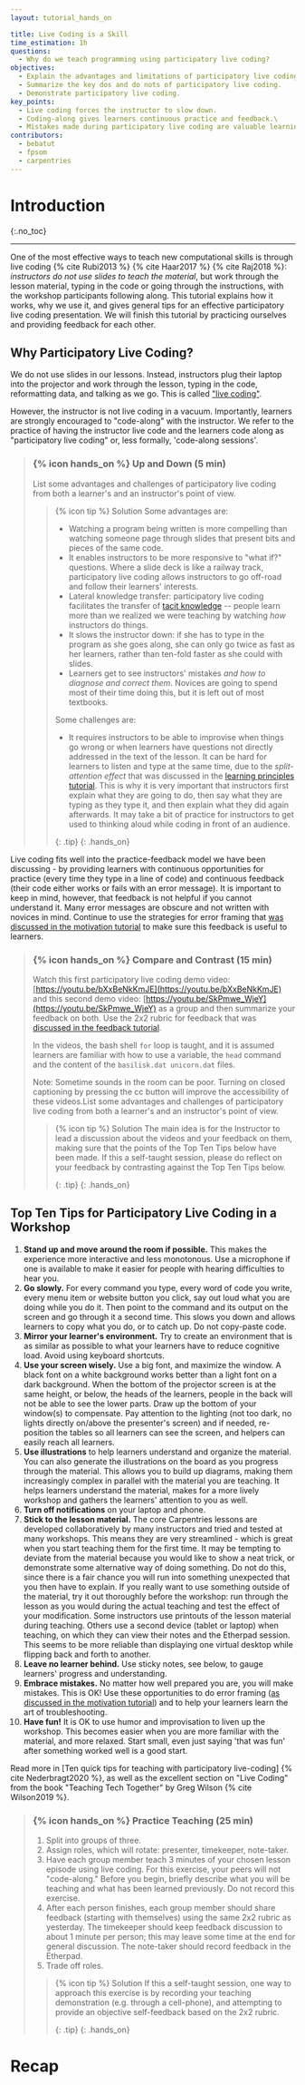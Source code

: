 ```yaml
---
layout: tutorial_hands_on

title: Live Coding is a Skill
time_estimation: 1h
questions:
  - Why do we teach programming using participatory live coding?
objectives:
  - Explain the advantages and limitations of participatory live coding.
  - Summarize the key dos and do nots of participatory live coding.
  - Demonstrate participatory live coding.
key_points:
  - Live coding forces the instructor to slow down.
  - Coding-along gives learners continuous practice and feedback.\
  - Mistakes made during participatory live coding are valuable learning opportunities.
contributors:
  - bebatut
  - fpsom
  - carpentries
---
```


# Introduction
{:.no_toc}

---

One of the most effective ways to teach new computational skills is through live coding {% cite Rubi2013 %} {% cite Haar2017 %} {% cite Raj2018 %}: *instructors do not use slides to teach the material*, but work through the lesson material, typing in the code or going through the instructions, with the workshop participants following along. This tutorial explains how it works, why we use it, and gives general tips for an effective participatory live coding presentation. We will finish this tutorial by practicing ourselves and providing feedback for each other. 


## Why Participatory Live Coding?

We do not use slides in our lessons. Instead, instructors plug their laptop into the projector and work through the lesson, typing in the code, reformatting data, and talking as we go. This is called ["live coding"](https://en.wikipedia.org/wiki/Live_coding).

However, the instructor is not live coding in a vacuum. Importantly, learners are strongly encouraged to "code-along" with the instructor. We refer to the practice of having the instructor live code and the learners code along as "participatory live coding" or, less formally, 'code-along sessions'.

> ### {% icon hands_on %} Up and Down (5 min)
> 
> List some advantages and challenges of participatory live coding from both a learner's and an instructor's point of view.
>
> > {% icon tip %} Solution
> > Some advantages are:
> > * Watching a program being written is more compelling than watching someone page through slides that present bits and pieces of the same code.
> > * It enables instructors to be more responsive to "what if?" questions. Where a slide deck is like a railway track, participatory live coding allows instructors to go off-road and follow their learners' interests.
> > * Lateral knowledge transfer: participatory live coding facilitates the transfer of [tacit knowledge](https://jonudell.net/udell/2006-09-19-screencasting-of-tacit-knowledge.html) -- people learn more than we realized we were teaching by watching *how* instructors do things.
> > * It slows the instructor down: if she has to type in the program as she goes along, she can only go twice as fast as her learners, rather than ten-fold faster as she could with slides.
> > * Learners get to see instructors' mistakes *and how to diagnose and correct them*. Novices are going to spend most of their time doing this, but it is left out of most textbooks.
> > 
> > Some challenges are: 
> > * It requires instructors to be able to improvise when things go wrong or when learners have questions not directly addressed in the text of the lesson.
> > It can be hard for learners to listen and type at the same time, due to the *split-attention effect* that was discussed in the [learning principles tutorial](todo). This is why it is very important that instructors first explain what they are going to do, then say what they are typing as they type it, and then explain what they did again afterwards.
> > It may take a bit of practice for instructors to get used to thinking aloud while coding in front of an audience.
> >
> > {: .tip}
{: .hands_on}

Live coding fits well into the practice-feedback model we have been discussing - by providing learners with continuous opportunities for practice (every time they type in a line of code) and continuous feedback (their code either works or fails with an error message). It is important to keep in mind, however, that feedback is not helpful if you cannot understand it.
Many error messages are obscure and not written with novices in mind. Continue to use the strategies for error framing that
[was discussed in the motivation tutorial](todo) to make sure this feedback is useful to learners.

> ### {% icon hands_on %} Compare and Contrast (15 min)
> 
> Watch this first participatory live coding demo video: [https://youtu.be/bXxBeNkKmJE](https://youtu.be/bXxBeNkKmJE) and this second demo video: [https://youtu.be/SkPmwe_WjeY](https://youtu.be/SkPmwe_WjeY) as a group and then summarize your feedback on both. Use the 2x2 rubric for feedback that was [discussed in the feedback tutorial](todo).  
> 
> In the videos, the bash shell `for` loop is taught, and it is assumed learners are familiar with how to use a variable, the `head` command and the content of the `basilisk.dat unicorn.dat` files.
>
> Note: Sometime sounds in the room can be poor. Turning on closed captioning by pressing the cc button will improve the accessibility of these videos.List some advantages and challenges of participatory live coding from both a learner's and an instructor's point of view.
>
> > {% icon tip %} Solution
> > The main idea is for the Instructor to lead a discussion about the videos and your feedback on them, making sure that the points of the Top Ten Tips below have been made.
> > If this a self-taught session, please do reflect on your feedback by contrasting against the Top Ten Tips below.
> >
> > {: .tip}
{: .hands_on}

## Top Ten Tips for Participatory Live Coding in a Workshop
1. **Stand up and move around the room if possible.** This makes the experience more interactive and less monotonous. Use a microphone if one is available to make it easier for people with hearing difficulties to hear you.
2. **Go slowly.** For every command you type, every word of code you write, every menu item or website button you click, say out loud what you are doing while you do it.  Then point to the command and its output on the screen and go through it a second time.  This slows you down and allows learners to copy what you do, or to catch up.  Do not copy-paste code.
3. **Mirror your learner's environment.** Try to create an environment that is as similar as possible to what your learners have to reduce cognitive load. Avoid using keyboard shortcuts.
4. **Use your screen wisely.** Use a big font, and maximize the window.  A black font on a white background works better than a light font on a dark background.  When the bottom of the projector screen is at the same height, or below, the heads of the learners, people in the back will not be able to see the lower parts.  Draw up the bottom of your window(s) to compensate. Pay attention to the lighting (not too dark, no lights directly on/above the presenter's screen) and if needed, re-position the tables so all learners can see the screen, and helpers can easily reach all learners.
5. **Use illustrations** to help learners understand and organize the material. You can also generate the illustrations on the board as you progress through the material.  This allows you to build up diagrams, making them increasingly complex in parallel with the material you are teaching.  It helps learners understand the material, makes for a more lively workshop and gathers the learners' attention to you as well.
6. **Turn off notifications** on your laptop and phone.
7. **Stick to the lesson material.** The core Carpentries lessons are developed collaboratively by many instructors and tried and tested at many workshops.  This means they are very streamlined - which is great when you start teaching them for the first time.  It may be tempting to deviate from the material because you would like to show a neat trick, or demonstrate some alternative way of doing something.  Do not do this, since there is a fair chance you will run into something unexpected that you then have to explain.  If you really want to use something outside of the material, try it out thoroughly before the workshop: run through the lesson as you would during the actual teaching and test the effect of your modification.
Some instructors use printouts of the lesson material during teaching. Others use a second device (tablet or laptop) when teaching, on which they can view their notes and the Etherpad session.  This seems to be more reliable than displaying one virtual desktop while flipping back and forth to another.
8. **Leave no learner behind.** Use sticky notes, see below, to gauge learners' progress and understanding.
9. **Embrace mistakes.** No matter how well prepared you are, you will make mistakes. This is OK! Use these opportunities to do error framing ([as discussed in the motivation tutorial](todo)) and to help your learners learn the art of troubleshooting.
10. **Have fun!** It is OK to use humor and improvisation to liven up the workshop. This becomes easier when you are more familiar with the material, and more relaxed. Start small, even just saying 'that was fun' after something worked well is a good start.

Read more in [Ten quick tips for teaching with participatory live-coding] {% cite Nederbragt2020 %}, as well as the excellent section on "Live Coding" from the book "Teaching Tech Together" by Greg Wilson {% cite Wilson2019 %}.


> ### {% icon hands_on %} Practice Teaching (25 min)
> 
> 1. Split into groups of three.
> 1. Assign roles, which will rotate: presenter, timekeeper, note-taker.
> 2. Have each group member teach 3 minutes of your chosen lesson episode using live coding. For this exercise, your peers will not "code-along." Before you begin, briefly describe what you will be teaching and what has been learned previously. Do not record this exercise.
> 3. After each person finishes, each group member should share feedback (starting with themselves) using the same 2x2 rubric as yesterday. The timekeeper should keep feedback discussion to about 1 minute per person; this may leave some time at the end for general discussion. The note-taker should record feedback in the Etherpad.
> 4. Trade off roles. 
>
> > {% icon tip %} Solution
> > If this a self-taught session, one way to approach this exercise is by recording your teaching demonstration (e.g. through a cell-phone), and attempting to provide an objective self-feedback based on the 2x2 rubric.
> >
> > {: .tip}
{: .hands_on}




# Recap

## 
